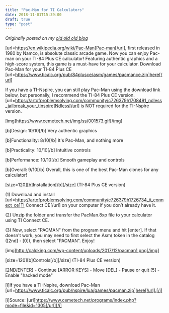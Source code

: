 ```yaml
---
title: "Pac-Man for TI Calculators"
date: 2018-11-01T15:39:00
draft: true
type: "post"
---
```



*Originally posted on my [old old old blog](https://artofproblemsolving.com/community/c726379h1731932_pacman_for_ti_calculators)*


[url=https://en.wikipedia.org/wiki/Pac-Man]Pac-man[/url], first released in 1980 by Namco, is absolute classic arcade game. Now you can enjoy Pac-man on your TI-84 Plus CE calculator! Featuring authentic graphics and a high-score system, this game is a must-have for your calculator. Download Pac-Man for your TI-84 Plus CE [url=https://www.ticalc.org/pub/84plusce/asm/games/pacmance.zip]here[/url]

If you have a TI-Nspire, you can still play Pac-Man using the download link below, but personally, I recommend the TI-84 Plus CE version. [url=https://artofproblemsolving.com/community/c726379h1708491_ndless_jailbreak_your_tinspire]Ndless[/url] is NOT required for the TI-Nspire version.

[img]https://www.cemetech.net/img/ss/001573.gif[/img]

[b]Design: 10/10[/b]
Very authentic graphics

[b]Functionality: 8/10[/b]
It's Pac-Man, and nothing more

[b]Practicality: 10/10[/b]
Intuitive controls

[b]Performance: 10/10[/b]
Smooth gameplay and controls

[b]Overall: 9/10[/b]
Overall, this is one of the best Pac-Man clones for any calculator!


[size=120][b]Installation[/b][/size] (TI-84 Plus CE version)

(1) Download and install [url=https://artofproblemsolving.com/community/c726379h1726734_ti_connect_ce]TI Connect CE[/url] on your computer if you don’t already have it.

(2) Unzip the folder and transfer the PacMan.8xp file to your calculator using TI Connect CE.

(3) Now, select "PACMAN" from the program menu and hit [enter]. If that doesn't work, you may need to first select the Asm( token in the catalog ([2nd] - [0]), then select "PACMAN". Enjoy!

[img]http://calcking.com/wp-content/uploads/2017/12/pacman1.png[/img]


[size=120][b]Controls[/b][/size] (TI-84 Plus CE version)

[2ND/ENTER] - Continue
[ARROR KEYS] - Move
[DEL] - Pause or quit
[5] - Enable "hacked mode"


[i]If you have a TI-Nspire, download Pac-Man [url=https://www.ticalc.org/pub/nspire/lua/games/pacman.zip]here[/url].[/i]

[i]Source: [url]https://www.cemetech.net/programs/index.php?mode=file&id=1305[/url][/i]
